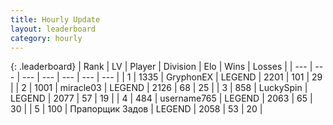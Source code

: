 ```yaml
---
title: Hourly Update
layout: leaderboard
category: hourly
---
```


{: .leaderboard}
| Rank | LV | Player | Division | Elo | Wins | Losses |
| --- | --- | --- | --- | --- | --- | --- |
| <span data-change="0">1</span> | 1335 | <span title="ID: 315148">GryphonEX</span> | LEGEND | <span data-change="0">2201</span> | <span data-change="0">101</span> | <span data-change="0">29</span> |
| <span data-change="0">2</span> | 1001 | <span title="ID: 416373">miracle03</span> | LEGEND | <span data-change="0">2126</span> | <span data-change="0">68</span> | <span data-change="0">25</span> |
| <span data-change="0">3</span> | 858 | <span title="ID: 498412">LuckySpin</span> | LEGEND | <span data-change="0">2077</span> | <span data-change="0">57</span> | <span data-change="0">19</span> |
| <span data-change="0">4</span> | 484 | <span title="ID: 188640">username765</span> | LEGEND | <span data-change="-11">2063</span> | <span data-change="2">65</span> | <span data-change="2">30</span> |
| <span data-change="0">5</span> | 100 | <span title="ID: 612521">Прапорщик Задов</span> | LEGEND | <span data-change="0">2058</span> | <span data-change="0">53</span> | <span data-change="0">20</span> |
